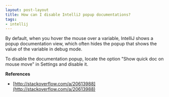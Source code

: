 ```yaml
---
layout: post-layout
title: How can I disable IntelliJ popup documentations?
tags:
- intellij
---
```


By default, when you hover the mouse over a variable, IntelliJ shows a popup
documentation view, which often hides the popup that shows the value of the
variable in debug mode.

To disable the documentation popup, locate the option "Show quick doc on mouse
move" in Settings and disable it.

**References**  

- [http://stackoverflow.com/a/20613988](http://stackoverflow.com/a/20613988)

